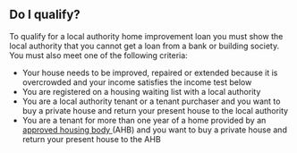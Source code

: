 ##  Do I qualify?

To qualify for a local authority home improvement loan you must show the local
authority that you cannot get a loan from a bank or building society. You must
also meet one of the following criteria:

  * Your house needs to be improved, repaired or extended because it is overcrowded and your income satisfies the income test below 
  * You are registered on a housing waiting list with a local authority 
  * You are a local authority tenant or a tenant purchaser and you want to buy a private house and return your present house to the local authority 
  * You are a tenant for more than one year of a home provided by an [ approved housing body ](/en/housing/local-authority-and-social-housing/approved-housing-bodies/) (AHB) and you want to buy a private house and return your present house to the AHB 
